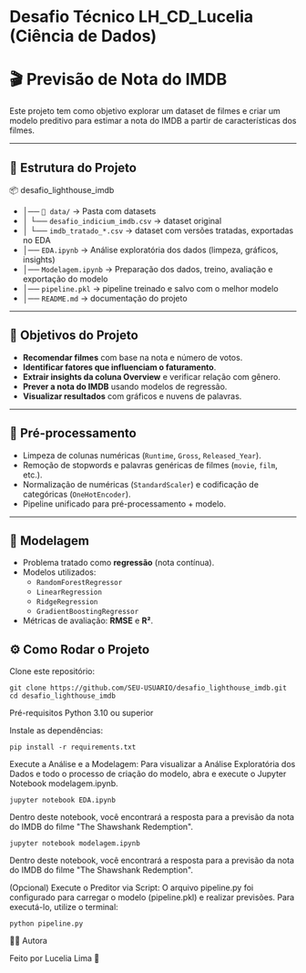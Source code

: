 #  Desafio Técnico  LH_CD_Lucelia (Ciência de Dados)


# 🎬 Previsão de Nota do IMDB

Este projeto tem como objetivo explorar um dataset de filmes e criar um modelo preditivo para estimar a nota do IMDB a partir de características dos filmes.

---

## 📂 Estrutura do Projeto

📦 desafio_lighthouse_imdb

- │── `📂 data/` → Pasta com datasets
-   │       └── `desafio_indicium_imdb.csv` → dataset original
-   │       └── `imdb_tratado_*.csv` → dataset com versões tratadas, exportadas no EDA
- │── `EDA.ipynb` → Análise exploratória dos dados (limpeza, gráficos, insights)
- │── `Modelagem.ipynb` → Preparação dos dados, treino, avaliação e exportação do modelo
- │── `pipeline.pkl` → pipeline treinado e salvo com o melhor modelo
- │── `README.md` → documentação do projeto


---

## 🔹 Objetivos do Projeto

- **Recomendar filmes** com base na nota e número de votos.  
- **Identificar fatores que influenciam o faturamento**.  
- **Extrair insights da coluna Overview** e verificar relação com gênero.  
- **Prever a nota do IMDB** usando modelos de regressão.  
- **Visualizar resultados** com gráficos e nuvens de palavras.

---

## 🧹 Pré-processamento

- Limpeza de colunas numéricas (`Runtime`, `Gross`, `Released_Year`).  
- Remoção de stopwords e palavras genéricas de filmes (`movie`, `film`, etc.).  
- Normalização de numéricas (`StandardScaler`) e codificação de categóricas (`OneHotEncoder`).  
- Pipeline unificado para pré-processamento + modelo.

---

## 🤖 Modelagem

- Problema tratado como **regressão** (nota contínua).  
- Modelos utilizados:
  - `RandomForestRegressor`
  - `LinearRegression`
  - `RidgeRegression`
  - `GradientBoostingRegressor`
- Métricas de avaliação: **RMSE** e **R²**.  



## ⚙️ Como Rodar o Projeto

Clone este repositório:
```
git clone https://github.com/SEU-USUARIO/desafio_lighthouse_imdb.git
cd desafio_lighthouse_imdb

```


Pré-requisitos
Python 3.10 ou superior

Instale as dependências:

```
pip install -r requirements.txt
```

Execute a Análise e a Modelagem: Para visualizar a Análise Exploratória dos Dados e todo o processo de criação do modelo, abra e execute o Jupyter Notebook modelagem.ipynb.

```
jupyter notebook EDA.ipynb
```

Dentro deste notebook, você encontrará a resposta para a previsão da nota do IMDB do filme "The Shawshank Redemption".

```
jupyter notebook modelagem.ipynb
```

Dentro deste notebook, você encontrará a resposta para a previsão da nota do IMDB do filme "The Shawshank Redemption".

(Opcional) Execute o Preditor via Script: O arquivo pipeline.py foi configurado para carregar o modelo (pipeline.pkl) e realizar previsões. Para executá-lo, utilize o terminal:

```
python pipeline.py
```


👩‍💻 Autora

Feito por Lucelia Lima  🚀



